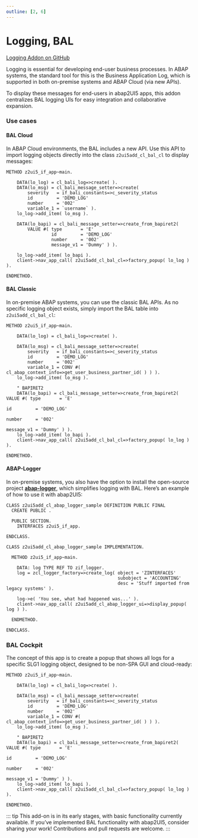 ```yaml
---
outline: [2, 6]
---
```

# Logging, BAL

<i class="fa-brands fa-github"></i> [Logging Addon on GitHub](https://github.com/abap2UI5-addons/logging)

Logging is essential for developing end-user business processes. In ABAP systems, the standard tool for this is the Business Application Log, which is supported in both on-premise systems and ABAP Cloud (via new APIs).

To display these messages for end-users in abap2UI5 apps, this addon centralizes BAL logging UIs for easy integration and collaborative expansion.

### Use cases 

#### BAL Cloud
In ABAP Cloud environments, the BAL includes a new API. Use this API to import logging objects directly into the class `z2ui5add_cl_bal_cl` to display messages:
```abap
METHOD z2ui5_if_app~main.

    DATA(lo_log) = cl_bali_log=>create( ).
    DATA(lo_msg) = cl_bali_message_setter=>create(
        severity   = if_bali_constants=>c_severity_status
        id         = 'DEMO_LOG'
        number     = '002'
        variable_1 = `username` ).
    lo_log->add_item( lo_msg ).

    DATA(lo_bapi) = cl_bali_message_setter=>create_from_bapiret2( 
        VALUE #( type       = 'E'
                 id         = 'DEMO_LOG'
                 number     = '002'
                 message_v1 = 'Dummy' ) ).

    lo_log->add_item( lo_bapi ).
    client->nav_app_call( z2ui5add_cl_bal_cl=>factory_popup( lo_log ) ).

ENDMETHOD.
```

#### BAL Classic
In on-premise ABAP systems, you can use the classic BAL APIs. As no specific logging object exists, simply import the BAL table into `z2ui5add_cl_bal_cl`:
```abap
METHOD z2ui5_if_app~main.

    DATA(lo_log) = cl_bali_log=>create( ).

    DATA(lo_msg) = cl_bali_message_setter=>create(
        severity   = if_bali_constants=>c_severity_status
        id         = 'DEMO_LOG'
        number     = '002'
        variable_1 = CONV #( cl_abap_context_info=>get_user_business_partner_id( ) ) ).
    lo_log->add_item( lo_msg ).

    " BAPIRET2
    DATA(lo_bapi) = cl_bali_message_setter=>create_from_bapiret2( VALUE #( type       = 'E'
                                                                           id         = 'DEMO_LOG'
                                                                           number     = '002'
                                                                           message_v1 = 'Dummy' ) ).
    lo_log->add_item( lo_bapi ).
    client->nav_app_call( z2ui5add_cl_bal_cl=>factory_popup( lo_log ) ).

ENDMETHOD.
```

#### ABAP-Logger
In on-premise systems, you also have the option to install the open-source project [**abap-logger**](https://github.com/ABAP-Logger/ABAP-Logger), which simplifies logging with BAL. Here’s an example of how to use it with abap2UI5:
```abap
CLASS z2ui5add_cl_abap_logger_sample DEFINITION PUBLIC FINAL
  CREATE PUBLIC .

  PUBLIC SECTION.
    INTERFACES z2ui5_if_app.

ENDCLASS.

CLASS z2ui5add_cl_abap_logger_sample IMPLEMENTATION.

  METHOD z2ui5_if_app~main.

    DATA: log TYPE REF TO zif_logger.
    log = zcl_logger_factory=>create_log( object = 'ZINTERFACES'
                                          subobject = 'ACCOUNTING'
                                          desc = 'Stuff imported from legacy systems' ).

    log->e( 'You see, what had happened was...' ).
    client->nav_app_call( z2ui5add_cl_abap_logger_ui=>display_popup( log ) ).

  ENDMETHOD.

ENDCLASS.
```

### BAL Cockpit
The concept of this app is to create a popup that shows all logs for a specific SLG1 logging object, designed to be non-SPA GUI and cloud-ready:
```abap
METHOD z2ui5_if_app~main.

    DATA(lo_log) = cl_bali_log=>create( ).

    DATA(lo_msg) = cl_bali_message_setter=>create(
        severity   = if_bali_constants=>c_severity_status
        id         = 'DEMO_LOG'
        number     = '002'
        variable_1 = CONV #( cl_abap_context_info=>get_user_business_partner_id( ) ) ).
    lo_log->add_item( lo_msg ).

    " BAPIRET2
    DATA(lo_bapi) = cl_bali_message_setter=>create_from_bapiret2( VALUE #( type       = 'E'
                                                                           id         = 'DEMO_LOG'
                                                                           number     = '002'
                                                                           message_v1 = 'Dummy' ) ).
    lo_log->add_item( lo_bapi ).
    client->nav_app_call( z2ui5add_cl_bal_cl=>factory_popup( lo_log ) ).

ENDMETHOD.
```

::: tip
This add-on is in its early stages, with basic functionality currently available. If you’ve implemented BAL functionality with abap2UI5, consider sharing your work! Contributions and pull requests are welcome. 
:::

